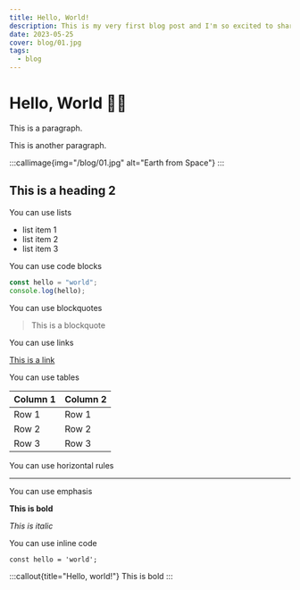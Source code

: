 ```yaml
---
title: Hello, World!
description: This is my very first blog post and I'm so excited to share it with you!
date: 2023-05-25
cover: blog/01.jpg
tags:
  - blog
---
```


# Hello, World 👋🏻

This is a paragraph.

This is another paragraph.

:::callimage{img="/blog/01.jpg" alt="Earth from Space"}
:::

## This is a heading 2

You can use lists

- list item 1
- list item 2
- list item 3

You can use code blocks

```js
const hello = "world";
console.log(hello);
```

You can use blockquotes

> This is a blockquote

You can use links

[This is a link](https://www.google.com)

You can use tables

| Column 1 | Column 2 |
| -------- | -------- |
| Row 1    | Row 1    |
| Row 2    | Row 2    |
| Row 3    | Row 3    |

You can use horizontal rules

---

You can use emphasis

**This is bold**

_This is italic_

You can use inline code

`const hello = 'world';`

:::callout{title="Hello, world!"}
This is bold
:::